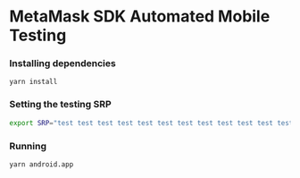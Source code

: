 # MetaMask SDK Automated Mobile Testing

### Installing dependencies

`yarn install`

### Setting the testing SRP

```bash
export SRP="test test test test test test test test test test test test"
```

### Running

```bash
yarn android.app
```
